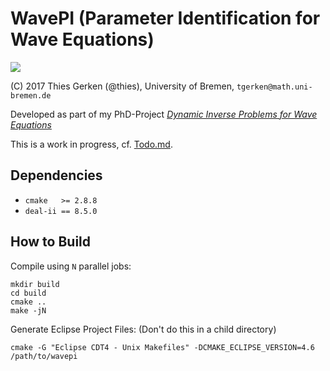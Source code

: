 # WavePI (Parameter Identification for Wave Equations)

![](https://git.thiesgerken.de/thies/wavepi/badges/master/build.svg)

(C) 2017 Thies Gerken (@thies), University of Bremen, `tgerken@math.uni-bremen.de`

Developed as part of my PhD-Project [*Dynamic Inverse Problems for Wave Equations*](https://git.thiesgerken.de/thies/promotion)

This is a work in progress, cf. [Todo.md](Todo.md).

## Dependencies

 * `cmake   >= 2.8.8`
 * `deal-ii == 8.5.0`

## How to Build

Compile using `N` parallel jobs:

```shell
mkdir build
cd build
cmake ..
make -jN
```

Generate Eclipse Project Files: (Don't do this in a child directory)

```shell
cmake -G "Eclipse CDT4 - Unix Makefiles" -DCMAKE_ECLIPSE_VERSION=4.6 /path/to/wavepi
```
